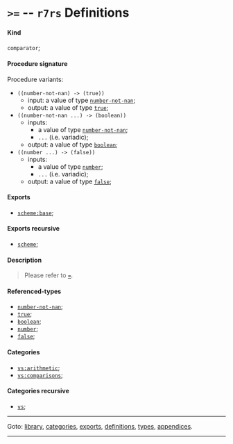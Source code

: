

<a id='definition__r7rs__ZZZZ__3e_3d'></a>

# `>=` -- `r7rs` Definitions


<a id='definition__r7rs__ZZZZ__3e_3d__kind'></a>

#### Kind

`comparator`;


<a id='definition__r7rs__ZZZZ__3e_3d__procedure-signature'></a>

#### Procedure signature

Procedure variants:
 * `((number-not-nan) -> (true))`
   * input: a value of type [`number-not-nan`](../../r7rs/types/number-not-nan.md#type__r7rs__number-not-nan);
   * output: a value of type [`true`](../../r7rs/types/true.md#type__r7rs__true);
 * `((number-not-nan ...) -> (boolean))`
   * inputs:
     * a value of type [`number-not-nan`](../../r7rs/types/number-not-nan.md#type__r7rs__number-not-nan);
     * `...` (i.e. variadic);
   * output: a value of type [`boolean`](../../r7rs/types/boolean.md#type__r7rs__boolean);
 * `((number ...) -> (false))`
   * inputs:
     * a value of type [`number`](../../r7rs/types/number.md#type__r7rs__number);
     * `...` (i.e. variadic);
   * output: a value of type [`false`](../../r7rs/types/false.md#type__r7rs__false);


<a id='definition__r7rs__ZZZZ__3e_3d__exports'></a>

#### Exports

 * [`scheme:base`](../../r7rs/exports/scheme_3a_base.md#export__r7rs__scheme_3a_base);


<a id='definition__r7rs__ZZZZ__3e_3d__exports-recursive'></a>

#### Exports recursive

 * [`scheme`](../../r7rs/exports/scheme.md#export__r7rs__scheme);


<a id='definition__r7rs__ZZZZ__3e_3d__description'></a>

#### Description

> Please refer to [`=`](../../r7rs/definitions/ZZZZ__3d.md#definition__r7rs__ZZZZ__3d).


<a id='definition__r7rs__ZZZZ__3e_3d__referenced-types'></a>

#### Referenced-types

 * [`number-not-nan`](../../r7rs/types/number-not-nan.md#type__r7rs__number-not-nan);
 * [`true`](../../r7rs/types/true.md#type__r7rs__true);
 * [`boolean`](../../r7rs/types/boolean.md#type__r7rs__boolean);
 * [`number`](../../r7rs/types/number.md#type__r7rs__number);
 * [`false`](../../r7rs/types/false.md#type__r7rs__false);


<a id='definition__r7rs__ZZZZ__3e_3d__categories'></a>

#### Categories

 * [`vs:arithmetic`](../../r7rs/categories/vs_3a_arithmetic.md#category__r7rs__vs_3a_arithmetic);
 * [`vs:comparisons`](../../r7rs/categories/vs_3a_comparisons.md#category__r7rs__vs_3a_comparisons);


<a id='definition__r7rs__ZZZZ__3e_3d__categories-recursive'></a>

#### Categories recursive

 * [`vs`](../../r7rs/categories/vs.md#category__r7rs__vs);

----

Goto: [library](../../r7rs/_index.md#library__r7rs), [categories](../../r7rs/categories/_index.md#toc__r7rs__categories), [exports](../../r7rs/exports/_index.md#toc__r7rs__exports), [definitions](../../r7rs/definitions/_index.md#toc__r7rs__definitions), [types](../../r7rs/types/_index.md#toc__r7rs__types), [appendices](../../r7rs/appendices/_index.md#toc__r7rs__appendices).

----

